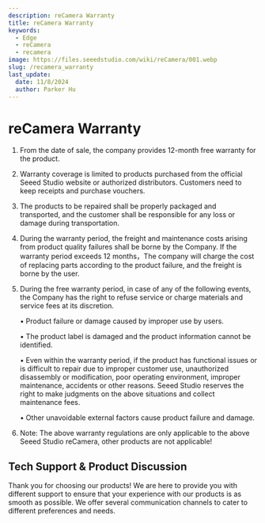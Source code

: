 ```yaml
---
description: reCamera Warranty
title: reCamera Warranty
keywords:
  - Edge
  - reCamera
  - recamera
image: https://files.seeedstudio.com/wiki/reCamera/001.webp
slug: /recamera_warranty
last_update:
  date: 11/8/2024
  author: Parker Hu
---
```


# reCamera Warranty

1. From the date of sale, the company provides 12-month free warranty for the product.
2. Warranty coverage is limited to products purchased from the official Seeed Studio website or authorized distributors. Customers need to keep receipts and purchase vouchers.
3. The products to be repaired shall be properly packaged and transported, and the customer shall be responsible for any loss or damage during transportation.
4. During the warranty period, the freight and maintenance costs arising from product quality failures shall be borne by the Company. If the warranty period exceeds 12 months，The company will charge the cost of replacing parts according to the product failure, and the freight is borne by the user.
5. During the free warranty period, in case of any of the following events, the Company has the right to refuse service or charge materials and service fees at its discretion.

    • Product failure or damage caused by improper use by users.

    • The product label is damaged and the product information cannot be identified. 

    • Even within the warranty period, if the product has functional issues or is difficult to repair due to improper customer use, unauthorized disassembly or modification, poor operating environment, improper maintenance, accidents or other reasons. Seeed Studio reserves the right to make judgments on the above situations and collect maintenance fees.

    • Other unavoidable external factors cause product failure and damage.

6. Note: The above warranty regulations are only applicable to the above Seeed Studio reCamera, other products are not applicable!

## Tech Support & Product Discussion

Thank you for choosing our products! We are here to provide you with different support to ensure that your experience with our products is as smooth as possible. We offer several communication channels to cater to different preferences and needs.

<div class="button_tech_support_container">
<a href="https://forum.seeedstudio.com/" class="button_forum"></a> 
<a href="https://www.seeedstudio.com/contacts" class="button_email"></a>
</div>

<div class="button_tech_support_container">
<a href="https://discord.gg/eWkprNDMU7" class="button_discord"></a> 
<a href="https://github.com/Seeed-Studio/wiki-documents/discussions/69" class="button_discussion"></a>
</div>
